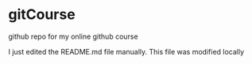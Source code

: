 # gitCourse
github repo for my online github course

I just edited the README.md file manually. This file was modified locally
